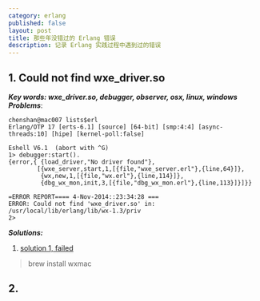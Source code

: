 ```yaml
---
category: erlang  
published: false  
layout: post  
title: 那些年没错过的 Erlang 错误  
description: 记录 Erlang 实践过程中遇到过的错误  
---  
```

## 1. Could not find wxe_driver.so  

***Key words: wxe_driver.so, debugger, observer, osx, linux, windows***
***Problems***:  

```
chenshan@mac007 lists$erl
Erlang/OTP 17 [erts-6.1] [source] [64-bit] [smp:4:4] [async-threads:10] [hipe] [kernel-poll:false]

Eshell V6.1  (abort with ^G)
1> debugger:start().
{error,{ {load_driver,"No driver found"},
        [{wxe_server,start,1,[{file,"wxe_server.erl"},{line,64}]},
         {wx,new,1,[{file,"wx.erl"},{line,114}]},
         {dbg_wx_mon,init,3,[{file,"dbg_wx_mon.erl"},{line,113}]}]}}

=ERROR REPORT==== 4-Nov-2014::23:34:28 ===
ERROR: Could not find 'wxe_driver.so' in: /usr/local/lib/erlang/lib/wx-1.3/priv
2> 
```  

***Solutions:***  
1. [solution 1, failed](http://stackoverflow.com/questions/21297465/erlang-debugger-error-could-not-find-wxe-driver-so)
> brew install wxmac  

## 2. 

